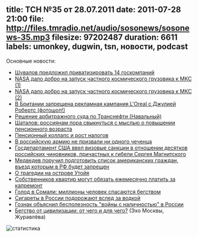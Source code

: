 title: ТСН №35 от 28.07.2011
date: 2011-07-28 21:00
file: http://files.tmradio.net/audio/sosonews/sosonews-35.mp3
filesize: 97202487
duration: 6611
labels: umonkey, dugwin, tsn, новости, podcast
---
Основные новости:

- [Шувалов предложил приватизировать 14 госкомпаний](http://www.gazeta.ru/news/business/2011/07/26/n_1939605.shtml)
- [NASA дало добро на запуск частного космического грузовика к МКС (1)](http://lenta.ru/news/2011/07/26/agreement/)
- [NASA дало добро на запуск частного космического грузовика к МКС (2)](http://en.wikipedia.org/wiki/Dragon_(spacecraft))
- [В Британии запрещена рекламная кампания L'Oreal с Джулией Робертс (фотошоп!)](http://lenta.ru/news/2011/07/27/loreal/)
- [Решение арбитражного суда по Транснефти (Навальный)](http://ria.ru/justice/20110728/408406501.html)
- [Шаталов: россиянам пора свыкнуться с мыслью о повышении пенсионного возраста](http://lenta.ru/news/2011/07/27/getusedtoit/)
- [Пенсионный коллапс и рост налогов](http://b-nemtsov.livejournal.com/115087.html)
- [В российскую армию не призвали ни одного чеченца](http://www.mk.ru/politics/article/2011/07/21/607793-v-armiyu-ne-prizvali-ni-odnogo-chechentsa.html)
- [Госдепартамент США ввел визовые санкции в отношении десятков российских чиновников, причастных к гибели Сергея Магнитского](http://echo.msk.ru/news/796582-echo.html)
- [Медведев поручил подготовить список американских граждан, въезд которым в РФ будет запрещен](http://lenta.ru/news/2011/07/28/medvmagn/)
- [О трагедии на острове Утойя](http://www.bbc.co.uk/blogs/russian/artemkrechetnikov/2011/07/post-62.html)
- [Собственников квартир могут обязать ежемесячно платить за капремонт](http://ria.ru/society/20110726/407632173.html)
- [Голод в Сомали: миллионы человек спасаются бегством](http://www.vesti.ru/doc.html?id=518475&cid=9)
- [Сигареты в России подорожают вслед за водкой](http://www.rb.ru/topstory/economics/2010/06/10/112531.html)
- [Гознак объяснил бесполезность "войны с наличностью" в России](http://mn.ru/newspaper_economics/20110715/303324624.html)
- [Бегство от цивилизации: от чего и для чего?](http://www.echo.msk.ru/programs/tsluchay/794680-echo/) (Эхо Москвы, Журавлёва)

![статистика](http://files.tmradio.net/audio/sosonews/sosonews-35.png)

